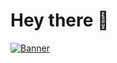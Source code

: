 # Hey there 👋

[![Banner](https://www.philipplentzen.dev/images/banner "kreativer entwickler. informatik student. aus der kaiserstadt.")](https://www.philipplentzen.dev/)
